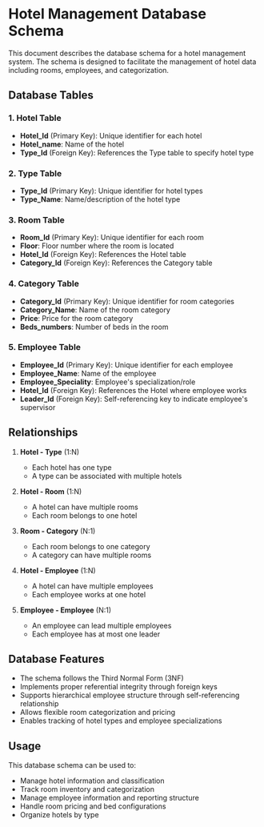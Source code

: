 # Hotel Management Database Schema

This document describes the database schema for a hotel management system. The schema is designed to facilitate the management of hotel data including rooms, employees, and categorization.

## Database Tables

### 1. Hotel Table

- **Hotel_Id** (Primary Key): Unique identifier for each hotel
- **Hotel_name**: Name of the hotel
- **Type_Id** (Foreign Key): References the Type table to specify hotel type

### 2. Type Table

- **Type_Id** (Primary Key): Unique identifier for hotel types
- **Type_Name**: Name/description of the hotel type

### 3. Room Table

- **Room_Id** (Primary Key): Unique identifier for each room
- **Floor**: Floor number where the room is located
- **Hotel_Id** (Foreign Key): References the Hotel table
- **Category_Id** (Foreign Key): References the Category table

### 4. Category Table

- **Category_Id** (Primary Key): Unique identifier for room categories
- **Category_Name**: Name of the room category
- **Price**: Price for the room category
- **Beds_numbers**: Number of beds in the room

### 5. Employee Table

- **Employee_Id** (Primary Key): Unique identifier for each employee
- **Employee_Name**: Name of the employee
- **Employee_Speciality**: Employee's specialization/role
- **Hotel_Id** (Foreign Key): References the Hotel where employee works
- **Leader_Id** (Foreign Key): Self-referencing key to indicate employee's supervisor

## Relationships

1. **Hotel - Type** (1:N)

   - Each hotel has one type
   - A type can be associated with multiple hotels

2. **Hotel - Room** (1:N)

   - A hotel can have multiple rooms
   - Each room belongs to one hotel

3. **Room - Category** (N:1)

   - Each room belongs to one category
   - A category can have multiple rooms

4. **Hotel - Employee** (1:N)

   - A hotel can have multiple employees
   - Each employee works at one hotel

5. **Employee - Employee** (N:1)
   - An employee can lead multiple employees
   - Each employee has at most one leader

## Database Features

- The schema follows the Third Normal Form (3NF)
- Implements proper referential integrity through foreign keys
- Supports hierarchical employee structure through self-referencing relationship
- Allows flexible room categorization and pricing
- Enables tracking of hotel types and employee specializations

## Usage

This database schema can be used to:

- Manage hotel information and classification
- Track room inventory and categorization
- Manage employee information and reporting structure
- Handle room pricing and bed configurations
- Organize hotels by type
